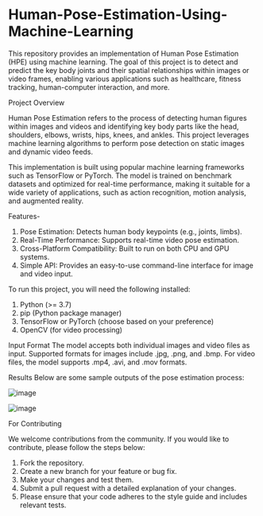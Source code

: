 # Human-Pose-Estimation-Using-Machine-Learning

This repository provides an implementation of Human Pose Estimation (HPE) using machine learning. The goal of this project is to detect and predict the key body joints and their spatial relationships within images or video frames, enabling various applications such as healthcare, fitness tracking, human-computer interaction, and more.

Project Overview

Human Pose Estimation refers to the process of detecting human figures within images and videos and identifying key body parts like the head, shoulders, elbows, wrists, hips, knees, and ankles. This project leverages machine learning algorithms to perform pose detection on static images and dynamic video feeds.

This implementation is built using popular machine learning frameworks such as TensorFlow or PyTorch. The model is trained on benchmark datasets and optimized for real-time performance, making it suitable for a wide variety of applications, such as action recognition, motion analysis, and augmented reality.

Features-

1. Pose Estimation: Detects human body keypoints (e.g., joints, limbs).
2. Real-Time Performance: Supports real-time video pose estimation.
3. Cross-Platform Compatibility: Built to run on both CPU and GPU systems.
4. Simple API: Provides an easy-to-use command-line interface for image and video input.

To run this project, you will need the following installed:

1. Python (>= 3.7)
2. pip (Python package manager)
3. TensorFlow or PyTorch (choose based on your preference)
4. OpenCV (for video processing)

Input Format
The model accepts both individual images and video files as input. Supported formats for images include .jpg, .png, and .bmp. For video files, the model supports .mp4, .avi, and .mov formats.

Results
Below are some sample outputs of the pose estimation process:

![image](https://github.com/user-attachments/assets/8e636384-621a-4b2a-af1d-a80dcca66d2c)

![image](https://github.com/user-attachments/assets/3f2b9f48-3e15-47df-aab1-4fa95738a13b)

For Contributing

We welcome contributions from the community. If you would like to contribute, please follow the steps below:

1. Fork the repository.
2. Create a new branch for your feature or bug fix.
3. Make your changes and test them.
4. Submit a pull request with a detailed explanation of your changes.
5. Please ensure that your code adheres to the style guide and includes relevant tests.
